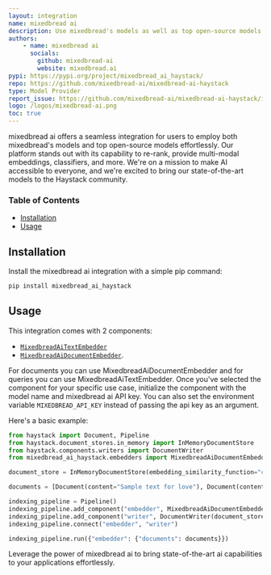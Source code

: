 ```yaml
---
layout: integration
name: mixedbread ai
description: Use mixedbread's models as well as top open-source models in seconds
authors:
    - name: mixedbread ai
      socials:
        github: mixedbread-ai
        website: mixedbread.ai
pypi: https://pypi.org/project/mixedbread_ai_haystack/
repo: https://github.com/mixedbread-ai/mixedbread-ai-haystack
type: Model Provider
report_issue: https://github.com/mixedbread-ai/mixedbread-ai-haystack/issues
logo: /logos/mixedbread-ai.png
toc: true
---
```



mixedbread ai offers a seamless integration for users to employ both mixedbread's models and top open-source models effortlessly. Our platform stands out with its capability to re-rank, provide multi-modal embeddings, classifiers, and more. We're on a mission to make AI accessible to everyone, and we're excited to bring our state-of-the-art models to the Haystack community.

### **Table of Contents**

- [Installation](#installation)
- [Usage](#usage)


## Installation

Install the mixedbread ai integration with a simple pip command:

```bash
pip install mixedbread_ai_haystack
```

## Usage

This integration comes with 2 components:
- [`MixedbreadAiTextEmbedder`](https://github.com/mixedbread-ai/mixedbread-ai-haystack/blob/main/mixedbread_ai_haystack/embedders/text_embedder.py)
- [`MixedbreadAiDocumentEmbedder`](https://github.com/mixedbread-ai/mixedbread-ai-haystack/blob/main/mixedbread_ai_haystack/embedders/document_embedder.py).

For documents you can use MixedbreadAiDocumentEmbedder and for queries you can use MixedbreadAiTextEmbedder. Once you've selected the component for your specific use case, initialize the component with the model name and mixedbread ai API key. You can also set the environment variable `MIXEDBREAD_API_KEY` instead of passing the api key as an argument.

Here's a basic example:

```python
from haystack import Document, Pipeline
from haystack.document_stores.in_memory import InMemoryDocumentStore
from haystack.components.writers import DocumentWriter
from mixedbread_ai_haystack.embedders import MixedbreadAiDocumentEmbedder

document_store = InMemoryDocumentStore(embedding_similarity_function="cosine")

documents = [Document(content="Sample text for love"), Document(content="and not for hate"), Document(content="Sample text for mixedbread ai integration")]

indexing_pipeline = Pipeline()
indexing_pipeline.add_component("embedder", MixedbreadAiDocumentEmbedder(api_key="MIXEDBREAD_API_KEY", model="UAE-Large-V1"))
indexing_pipeline.add_component("writer", DocumentWriter(document_store=document_store))
indexing_pipeline.connect("embedder", "writer")

indexing_pipeline.run({"embedder": {"documents": documents}})
```

Leverage the power of mixedbread ai to bring state-of-the-art ai capabilities to your applications effortlessly.
